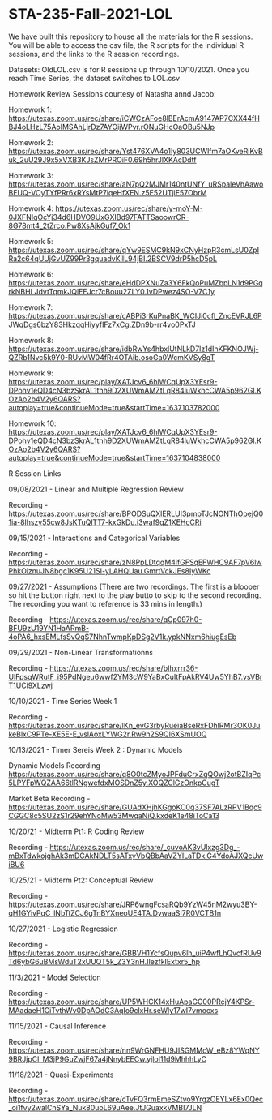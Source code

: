 # STA-235-Fall-2021-LOL
We have built this repository to house all the materials for the R sessions. You will be able to access the csv file, the R scripts for the individual R sessions, and the links to the R session recordings.

Datasets: OldLOL.csv is for R sessions up through 10/10/2021. Once you reach Time Series, the dataset switches to LOL.csv

Homework Review Sessions courtesy of Natasha annd Jacob:

Homework 1: https://utexas.zoom.us/rec/share/iCWCzAFoe8lBErAcmA9147AP7CXX44fHBJ4oLHzL75AoIMSAhLjrDz7AYOijWPvr.rONuGHcOaOBu5NJp 

Homework 2: https://utexas.zoom.us/rec/share/Yst476XVA4o1Iy803UCWlfm7aOKveRiKvBuk_2uU29J9x5xVXB3KJsZMrPROiF0.69h5hrJlXKAcDdtf 

Homework 3: https://utexas.zoom.us/rec/share/aN7pQ2MJMr140ntUNfY_uRSpaleVhAawoBEUQ-VOyTYfPRr6xRYsMtP7lqeHfXEN.z5E52UTjlE57ObrM 

Homework 4: https://utexas.zoom.us/rec/share/y-moY-M-0JXFNIqOcYj34d6HDVO9UxGXIBd97FATTSaoowrCR-8G78mt4_2tZrco.Pw8XsAjkGuf7_Ok1 

Homework 5: https://utexas.zoom.us/rec/share/qYw9ESMC9kN9xCNyHzpR3cmLsU0ZpIRa2c64qUUjGvUZ99Pr3gquadvKiIL94jBI.2BSCV9drP5hcD5pL

Homework 6: https://utexas.zoom.us/rec/share/eHdDPXNuZa3Y6FkQoPuMZbpLN1d9PGqrkNBHLJdvtTqmkJQlEEJcr7cBouu2ZLY0.1vDPwez4SO-V7C1y

Homework 7: https://utexas.zoom.us/rec/share/cABPi3rKuPnaBK_WCIJi0cfl_ZncEVRJL6PJWqDgs6bzY83HkzqqHiyyfIFz7xCg.ZDn9b-rr4vo0PxTJ

Homework 8: https://utexas.zoom.us/rec/share/idbRwYs4hbxlUtNLkD7lz1dIhKFKNOJWj-QZRb1Nvc5k9Y0-RUvMW04fRr4OTAib.osoGa0WcmKVSy8gT

Homework 9: https://utexas.zoom.us/rec/play/XATJcv6_6hlWCqUpX3YEsr9-DPohv1eQD4cN3bzSkrAL1thh9D2XUWmAMZtLqR84luWkhcCWA5p962Gl.KOzAo2b4V2y6QARS?autoplay=true&continueMode=true&startTime=1637103782000

Homework 10: https://utexas.zoom.us/rec/play/XATJcv6_6hlWCqUpX3YEsr9-DPohv1eQD4cN3bzSkrAL1thh9D2XUWmAMZtLqR84luWkhcCWA5p962Gl.KOzAo2b4V2y6QARS?autoplay=true&continueMode=true&startTime=1637104838000



R Session Links

09/08/2021 - Linear and Multiple Regression Review

Recording - https://utexas.zoom.us/rec/share/BPODSuQXlERLUI3pmpTJcNONThOpejQ01ia-8lhszy55cw8JsKTuQlTT7-kxGkDu.i3waf9qZ1XEHcCRi

09/15/2021 - Interactions and Categorical Variables

Recording - https://utexas.zoom.us/rec/share/zN8PpLDtqqM4ifGFSqEFWHC9AF7pV6lwPhkOiznuJN8bgc1K95U21SI-yLAHQUau.GmrtVckJEs8IyWKc

09/27/2021 - Assumptions (There are two recordings. The first is a blooper so hit the button right next to the play butto to skip to the second recording. The recording you want to reference is 33 mins in length.)

Recording - https://utexas.zoom.us/rec/share/qCp097h0-BFU9zU19YN1HaARmB-4oPA6_hxsEMLfsSvQqS7NhnTwmpKpDSg2V1k.ypkNNxm6hiugEsEb

09/29/2021 - Non-Linear Transformationns

Recording - https://utexas.zoom.us/rec/share/bIhxrrr36-UlFpsqWRutF_i95PdNgeu6wwf2YM3cW9YaBxCuItFpAkRV4Uw5YhB7.vsVBrT1UCi9XLzwj 

10/10/2021 - Time Series Week 1

Recording - https://utexas.zoom.us/rec/share/lKn_evG3rbyRueiaBseRxFDhlRMr3OK0JukeBlxC9PTe-XE5E-E_vslAoxLYWG2r.Rw9h2S9QI6XSmUOQ

10/13/2021 - Timer Sereis Week 2 : Dynamic Models

Dynamic Models Recording - https://utexas.zoom.us/rec/share/q8O0tcZMyoJPFduCrxZqQOwj2otBZIqPc5LPYFpWQZAA66tlRNgwefdxMOSDnZ5y.XOQZClGzOnkpCugT

Market Beta Recording - https://utexas.zoom.us/rec/share/GUAdXHjhKGgoKC0q37SF7ALzRPV1Bqc9CGGC8c5SU2zS1r29ehYNoMw53MwqaNiQ.kxdeK1e48iToCa13



10/20/21 - Midterm Pt1: R Coding Review

Recording - https://utexas.zoom.us/rec/share/_cuvoAK3vUlxzg3Dg_-mBxTdwkojghAk3mDCAkNDLT5sATxyVbQBbAaVZYILaTDk.G4YdoAJXQcUwiBU6


10/25/21 - Midterm Pt2: Conceptual Review

Recording - https://utexas.zoom.us/rec/share/JRP6wngFcsaRQb9YzW45nM2wyu3BY-qH1GYivPqC_lNbTtZCJ6gTnBYXneoUE4TA.DywaaSI7R0VCTB1n


10/27/2021 - Logistic Regression

Recording - https://utexas.zoom.us/rec/share/GBBVH1YcfsQupv6lh_uiP4wfLhQvcfRUv9Td6ybG6uBMsWduT2xUUQT5k_Z3Y3nH.IlezfkIExtxr5_hp

11/3/2021 - Model Selection

Recording - https://utexas.zoom.us/rec/share/UP5WHCK14xHuApaGC00PRcjY4KPSr-MAadaeH1CiTvthWv0DpAOdC3AqIo9clxHr.seWly17wI7vmocxs

11/15/2021 - Causal Inference

Recording - https://utexas.zoom.us/rec/share/nn9WrGNFHU9JISGMMoW_eBz8YWqNY9BRJjpCl_M3jP9GuZwjF67a4jNnybEECw.yjloI11d9MhhhLyC

11/18/2021 - Quasi-Experiments 

Recording - https://utexas.zoom.us/rec/share/cTvFQ3rmEmeSZtvo9YrgzOEYLx6Ex0Qec_oi1fvy2walCnSYa_Nuk80uoL69uAee.JtJGuaxkVMBI7JLN

